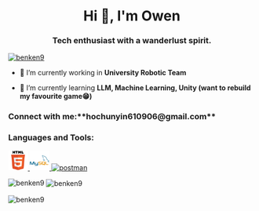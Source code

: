<h1 align="center">Hi 👋, I'm Owen</h1>
<h3 align="center">Tech enthusiast with a wanderlust spirit.</h3>

<p align="left"> <a href="https://github.com/ryo-ma/github-profile-trophy"><img src="https://github-profile-trophy.vercel.app/?username=benken9" alt="benken9" /></a> </p>

- 🔭 I’m currently working in **University Robotic Team**

- 🌱 I’m currently learning **LLM, Machine Learning, Unity (want to rebuild my favourite game😁)**

<h3 align="left">Connect with me:**hochunyin610906@gmail.com**</h3>
<p align="left">
</p>

<h3 align="left">Languages and Tools:</h3>
<p align="left"> <a href="https://www.w3.org/html/" target="_blank" rel="noreferrer"> <img src="https://raw.githubusercontent.com/devicons/devicon/master/icons/html5/html5-original-wordmark.svg" alt="html5" width="40" height="40"/> </a> <a href="https://www.mysql.com/" target="_blank" rel="noreferrer"> <img src="https://raw.githubusercontent.com/devicons/devicon/master/icons/mysql/mysql-original-wordmark.svg" alt="mysql" width="40" height="40"/> </a> <a href="https://postman.com" target="_blank" rel="noreferrer"> <img src="https://www.vectorlogo.zone/logos/getpostman/getpostman-icon.svg" alt="postman" width="40" height="40"/> </a> </p>

<p><img align="left" src="https://github-readme-stats.vercel.app/api/top-langs?username=benken9&show_icons=true&locale=en&layout=compact" alt="benken9" /></p>

<p>&nbsp;<img align="center" src="https://github-readme-stats.vercel.app/api?username=benken9&show_icons=true&locale=en" alt="benken9" /></p>

<p><img align="center" src="https://github-readme-streak-stats.herokuapp.com/?user=benken9&" alt="benken9" /></p>
